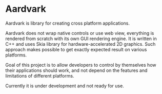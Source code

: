 # Aardvark

Aardvark is library for creating cross platform applications.

Aardvark does not wrap native controls or use web view, everything is rendered
from scratch with its own GUI rendering engine.
It is written in C++ and uses Skia library for hardware-accelerated 2D graphics.
Such approach makes possible to get exactly expected result on various 
platforms.

Goal of this project is to allow developers to control by themselves how their
applications should work, and not depend on the features and limitations of
different platforms.

Currently it is under development and not ready for use.
